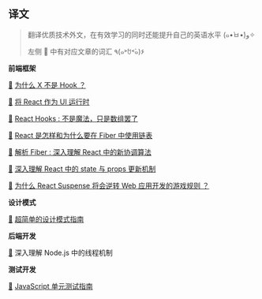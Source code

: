 译文
-----

> 翻译优质技术外文，在有效学习的同时还能提升自己的英语水平  (๑•̀ㅂ•́)و✧
>
> 左侧 :book: 中有对应文章的词汇  ٩(๑˃́ꇴ˂̀๑)۶

**前端框架**

[:book:](./why-isnt-x-a-hook/words.md)  [为什么 X 不是 Hook ？](./why-isnt-x-a-hook/index.md)

[:book:](./react-as-a-ui-runtime/words.md)  [将 React 作为 UI 运行时](./react-as-a-ui-runtime/index.md)

[:book:](./react-hooks-not-magic-just-arrays/words.md)  [React Hooks : 不是魔法，只是数组罢了](./react-hooks-not-magic-just-arrays/index.md)

[:book:](./the-how-and-why-on-reacts-usage-of-linkedlist-in-fiber-to-walk-the-components-tree/words.md)  [React 是怎样和为什么要在 Fiber 中使用链表](./the-how-and-why-on-reacts-usage-of-linkedlist-in-fiber-to-walk-the-components-tree/index.md)

[:book:](./inside-fiber-in-depth-overview-of-the-new-reconciliation-algorithm-in-react/words.md)  [解析 Fiber : 深入理解 React 中的新协调算法](./inside-fiber-in-depth-overview-of-the-new-reconciliation-algorithm-in-react/index.md)

[:book:](./in-depth-explanation-of-state-and-props-update-in-react/words.md)  [深入理解 React 中的 state 与 props 更新机制](./in-depth-explanation-of-state-and-props-update-in-react/index.md)

[:book:](./why-react-suspense-will-be-a-game-changer/words.md)  [为什么 React Suspense 将会逆转 Web 应用开发的游戏规则 ？](./why-react-suspense-will-be-a-game-changer/index.md)

**设计模式**

[:book:](./design-patterns-for-humans/words.md)  [超简单的设计模式指南](./design-patterns-for-humans/index.md)

**后端开发**

[:book:]() 深入理解 Node.js 中的线程机制

**测试开发**

[:book:](./unit-testing-guide-in-javascript/words.md)  [JavaScript 单元测试指南](./unit-testing-guide-in-javascript/index.md)

